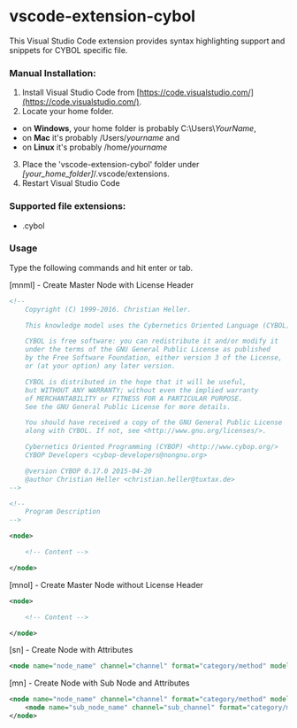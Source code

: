 # vscode-extension-cybol

This Visual Studio Code extension provides syntax highlighting support and snippets for CYBOL specific file.


### Manual Installation:


1. Install Visual Studio Code from [https://code.visualstudio.com/](https://code.visualstudio.com/).
2. Locate your home folder. 
  - on **Windows**, your home folder is probably C:\Users\\*YourName*, 
  - on **Mac** it's probably /Users/*yourname* and 
  - on **Linux** it's probably /home/*yourname*
3. Place the 'vscode-extension-cybol' folder under *[your_home_folder]*/.vscode/extensions.
4. Restart Visual Studio Code

### Supported file extensions:

* .cybol

### Usage

Type the following commands and hit enter or tab.

[mnml] - Create Master Node with License Header

```xml
<!--
    Copyright (C) 1999-2016. Christian Heller.

    This knowledge model uses the Cybernetics Oriented Language (CYBOL).

    CYBOL is free software: you can redistribute it and/or modify it
    under the terms of the GNU General Public License as published
    by the Free Software Foundation, either version 3 of the License,
    or (at your option) any later version.

    CYBOL is distributed in the hope that it will be useful,
    but WITHOUT ANY WARRANTY; without even the implied warranty
    of MERCHANTABILITY or FITNESS FOR A PARTICULAR PURPOSE.
    See the GNU General Public License for more details.

    You should have received a copy of the GNU General Public License
    along with CYBOL. If not, see <http://www.gnu.org/licenses/>.

    Cybernetics Oriented Programming (CYBOP) <http://www.cybop.org/>
    CYBOP Developers <cybop-developers@nongnu.org>

    @version CYBOP 0.17.0 2015-04-20
    @author Christian Heller <christian.heller@tuxtax.de>
-->

<!--
    Program Description
-->

<node>

    <!-- Content -->

</node>
```

[mnol] - Create Master Node without License Header

```xml
<node>

    <!-- Content -->

</node>
```

[sn] - Create Node with Attributes

```xml
<node name="node_name" channel="channel" format="category/method" model="model" />
```

[mn] - Create Node with Sub Node and Attributes

```xml
<node name="node_name" channel="channel" format="category/method" model="model">
    <node name="sub_node_name" channel="sub_channel" format="category/method" model="sub_model" />
</node>

```